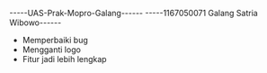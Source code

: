 -----UAS-Prak-Mopro-Galang------
-----1167050071 Galang Satria Wibowo------
- Memperbaiki bug
- Mengganti logo
- Fitur jadi lebih lengkap
